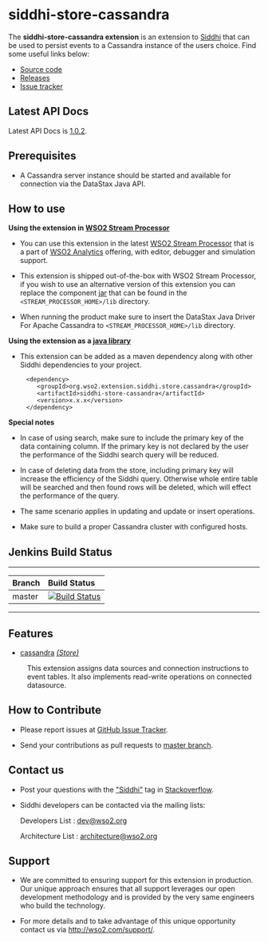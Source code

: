 siddhi-store-cassandra
======================================

The **siddhi-store-cassandra extension** is an extension to <a target="_blank" href="https://wso2.github.io/siddhi">Siddhi</a> that  can be used to persist events to a Cassandra instance of the users choice.
Find some useful links below:

* <a target="_blank" href="https://github.com/wso2-extensions/siddhi-store-cassandra">Source code</a>
* <a target="_blank" href="https://github.com/wso2-extensions/siddhi-store-cassandra/releases">Releases</a>
* <a target="_blank" href="https://github.com/wso2-extensions/siddhi-store-cassandra/issues">Issue tracker</a>

## Latest API Docs 

Latest API Docs is <a target="_blank" href="https://wso2-extensions.github.io/siddhi-store-cassandra/api/1.0.2">1.0.2</a>.

## Prerequisites

 * A Cassandra server instance should be started and available for connection via the DataStax Java API.

## How to use 

**Using the extension in <a target="_blank" href="https://github.com/wso2/product-sp">WSO2 Stream Processor</a>**

* You can use this extension in the latest <a target="_blank" href="https://github.com/wso2/product-sp/releases">WSO2 Stream Processor</a> that is a part of <a target="_blank" href="http://wso2.com/analytics?utm_source=gitanalytics&utm_campaign=gitanalytics_Jul17">WSO2 Analytics</a> offering, with editor, debugger and simulation support. 

* This extension is shipped out-of-the-box with WSO2 Stream Processor, if you wish to use an alternative version of this extension you can replace the component <a target="_blank" href="https://github.com/wso2-extensions/siddhi-store-cassandra/releases">jar</a> that can be found in the `<STREAM_PROCESSOR_HOME>/lib` directory.

* When running the product make sure to insert the DataStax Java Driver For Apache Cassandra to `<STREAM_PROCESSOR_HOME>/lib` directory.

**Using the extension as a <a target="_blank" href="https://wso2.github.io/siddhi/documentation/running-as-a-java-library">java library</a>**

* This extension can be added as a maven dependency along with other Siddhi dependencies to your project.

```
     <dependency>
        <groupId>org.wso2.extension.siddhi.store.cassandra</groupId>
        <artifactId>siddhi-store-cassandra</artifactId>
        <version>x.x.x</version>
     </dependency>
```
**Special notes**

* In case of using search, make sure to include the primary key of the data containing column. If the primary 
key is not declared by the user the performance of the Siddhi search query will be reduced.

* In case of deleting data from the store, including primary key will increase the efficiency of the Siddhi query.
Otherwise whole entire table will be searched and then found rows will be deleted, which will effect the 
performance of the query.

* The same scenario applies in updating and update or insert operations.

* Make sure to build a proper Cassandra cluster with configured hosts.

## Jenkins Build Status

---

|  Branch | Build Status |
| :------ |:------------ | 
| master  | [![Build Status](https://wso2.org/jenkins/job/siddhi/job/siddhi-store-cassandra/badge/icon)](https://wso2.org/jenkins/job/siddhi/job/siddhi-store-cassandra/) |

---

## Features

* <a target="_blank" href="https://wso2-extensions.github.io/siddhi-store-cassandra/api/1.0.2/#cassandra-store">cassandra</a> *<a target="_blank" href="https://wso2.github.io/siddhi/documentation/siddhi-4.0/#store">(Store)</a>*<br><div style="padding-left: 1em;"><p>This extension assigns data sources and connection instructions to event tables. It also implements read-write operations on connected datasource.</p></div>

## How to Contribute
 
  * Please report issues at <a target="_blank" href="https://github.com/wso2-extensions/siddhi-store-cassandra/issues">GitHub Issue Tracker</a>.
  
  * Send your contributions as pull requests to <a target="_blank" href="https://github.com/wso2-extensions/siddhi-store-cassandra/tree/master">master branch</a>. 
 
## Contact us 

 * Post your questions with the <a target="_blank" href="http://stackoverflow.com/search?q=siddhi">"Siddhi"</a> tag in <a target="_blank" href="http://stackoverflow.com/search?q=siddhi">Stackoverflow</a>. 
 
 * Siddhi developers can be contacted via the mailing lists:
 
    Developers List   : [dev@wso2.org](mailto:dev@wso2.org)
    
    Architecture List : [architecture@wso2.org](mailto:architecture@wso2.org)
 
## Support 

* We are committed to ensuring support for this extension in production. Our unique approach ensures that all support leverages our open development methodology and is provided by the very same engineers who build the technology. 

* For more details and to take advantage of this unique opportunity contact us via <a target="_blank" href="http://wso2.com/support?utm_source=gitanalytics&utm_campaign=gitanalytics_Jul17">http://wso2.com/support/</a>. 
